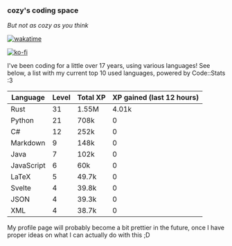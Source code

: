 ### cozy's coding space
*But not as cozy as you think*

[![wakatime](https://wakatime.com/badge/user/c0ba07bb-3421-41be-bd1a-d611e670f250.svg)](https://wakatime.com/@c0ba07bb-3421-41be-bd1a-d611e670f250)

[![ko-fi](https://ko-fi.com/img/githubbutton_sm.svg)](https://ko-fi.com/J3J75ITL4)

I've been coding for a little over 17 years, using various languages! See below, a list with my current top 10 used languages, powered by Code::Stats :3
    
| Language | Level | Total XP | XP gained (last 12 hours) |
| --- | --- | --- | --- |
| Rust | 31 | 1.55M | 4.01k |
| Python | 21 | 708k | 0 |
| C# | 12 | 252k | 0 |
| Markdown | 9 | 148k | 0 |
| Java | 7 | 102k | 0 |
| JavaScript | 6 | 60k | 0 |
| LaTeX | 5 | 49.7k | 0 |
| Svelte | 4 | 39.8k | 0 |
| JSON | 4 | 39.3k | 0 |
| XML | 4 | 38.7k | 0 |
    
My profile page will probably become a bit prettier in the future, once I have proper ideas on what I can actually do with this ;D